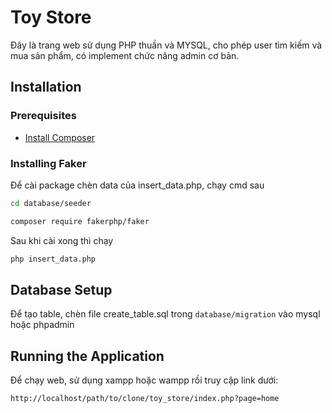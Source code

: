 # Toy Store

Đây là trang web sử dụng PHP thuần và MYSQL, cho phép user tìm kiếm và mua sản phẩm, có implement chức năng admin cơ bản.

## Installation

### Prerequisites

- [Install Composer](https://getcomposer.org/download/)

### Installing Faker

Để cài package chèn data của insert_data.php, chạy cmd sau

```sh
cd database/seeder
```

```sh
composer require fakerphp/faker
```
Sau khi cài xong thì chạy 
```sh
php insert_data.php
```
## Database Setup

Để tạo table, chèn file create_table.sql trong `database/migration` vào mysql hoặc phpadmin

## Running the Application

Để chạy web, sử dụng xampp hoặc wampp rồi truy cập link dưới:

```
http://localhost/path/to/clone/toy_store/index.php?page=home
```